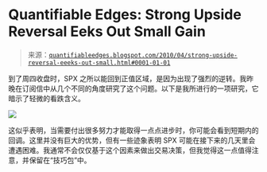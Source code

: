 <!--yml

分类：未分类

date: 2024-05-18 13:01:22

-->

# Quantifiable Edges: Strong Upside Reversal Eeks Out Small Gain

> 来源：[`quantifiableedges.blogspot.com/2010/04/strong-upside-reversal-eeeks-out-small.html#0001-01-01`](http://quantifiableedges.blogspot.com/2010/04/strong-upside-reversal-eeeks-out-small.html#0001-01-01)

到了周四收盘时，SPX 之所以能回到正值区域，是因为出现了强烈的逆转。我昨晚在订阅信中从几个不同的角度研究了这个问题。以下是我所进行的一项研究，它暗示了轻微的看跌含义。

![](https://blogger.googleusercontent.com/img/b/R29vZ2xl/AVvXsEixplzo0ZSuBGK6V63z0cRAE3fIFowavfkdUJVm2-NP4mxE5r64E1UzjBbY-w5KgFsorY15Rco27y6U-W_zR1WuMEzx9uzz8szYI7_hm8Fy5dpekht4HoMh0kU17IE5qQgjZzvZ65KCytxh/s1600/2010-04-23+png.png)

这似乎表明，当需要付出很多努力才能取得一点点进步时，你可能会看到短期内的回调。这里并没有巨大的优势，但有一些迹象表明 SPX 可能在接下来的几天里会遭遇困难。我通常不会仅仅基于这个因素来做出交易决策，但我觉得这一点值得注意，并保留在“技巧包”中。

